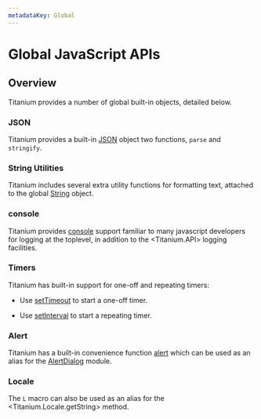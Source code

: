 ```yaml
---
metadataKey: Global
---
```


# Global JavaScript APIs

<ProxySummary/>

## Overview

Titanium provides a number of global built-in objects, detailed below.

### JSON

Titanium provides a built-in [JSON](Global.JSON) object two functions, `parse` and `stringify`.

### String Utilities

Titanium includes several extra utility functions for formatting text, attached to the
global [String](Global.String) object.

### console

Titanium provides [console](Global.console) support familiar to many javascript developers
for logging at the toplevel, in addition to the <Titanium.API> logging facilities.

### Timers

Titanium has built-in support for one-off and repeating timers:

*    Use [setTimeout](Global.setTimeout) to start a one-off timer.

*    Use [setInterval](Global.setInterval) to start a repeating timer.

### Alert

Titanium has a built-in convenience function [alert](Global.alert) which can be used as an alias
for the [AlertDialog](Titanium.UI.AlertDialog) module.

### Locale

The `L` macro can also be used as an alias for the <Titanium.Locale.getString> method.

<ApiDocs/>
